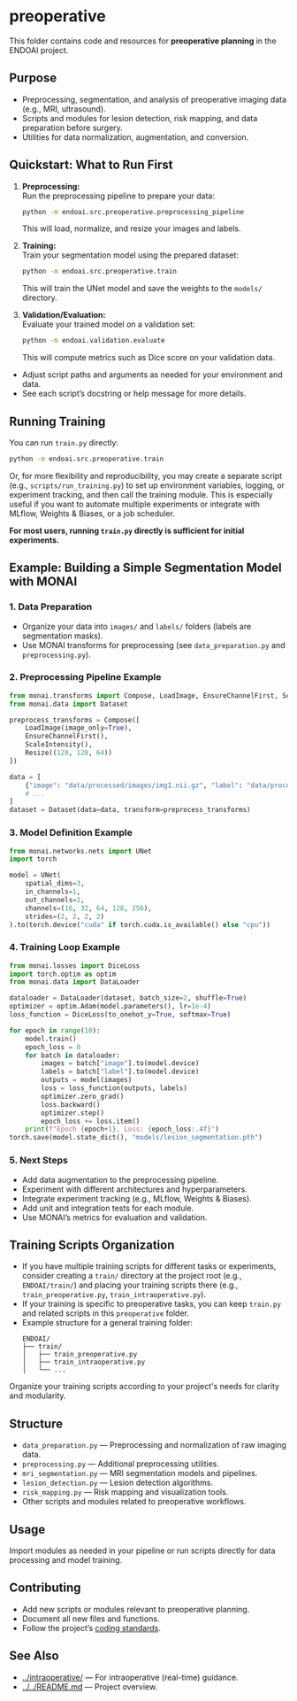 # preoperative

This folder contains code and resources for **preoperative planning** in the ENDOAI project.

## Purpose

- Preprocessing, segmentation, and analysis of preoperative imaging data (e.g., MRI, ultrasound).
- Scripts and modules for lesion detection, risk mapping, and data preparation before surgery.
- Utilities for data normalization, augmentation, and conversion.

## Quickstart: What to Run First

1. **Preprocessing:**  
   Run the preprocessing pipeline to prepare your data:
   ```bash
   python -m endoai.src.preoperative.preprocessing_pipeline
   ```
   This will load, normalize, and resize your images and labels.

2. **Training:**  
   Train your segmentation model using the prepared dataset:
   ```bash
   python -m endoai.src.preoperative.train
   ```
   This will train the UNet model and save the weights to the `models/` directory.

3. **Validation/Evaluation:**  
   Evaluate your trained model on a validation set:
   ```bash
   python -m endoai.validation.evaluate
   ```
   This will compute metrics such as Dice score on your validation data.

- Adjust script paths and arguments as needed for your environment and data.
- See each script’s docstring or help message for more details.

## Running Training

You can run `train.py` directly:

```bash
python -m endoai.src.preoperative.train
```

Or, for more flexibility and reproducibility, you may create a separate script (e.g., `scripts/run_training.py`) to set up environment variables, logging, or experiment tracking, and then call the training module. This is especially useful if you want to automate multiple experiments or integrate with MLflow, Weights & Biases, or a job scheduler.

**For most users, running `train.py` directly is sufficient for initial experiments.**

## Example: Building a Simple Segmentation Model with MONAI

### 1. Data Preparation

- Organize your data into `images/` and `labels/` folders (labels are segmentation masks).
- Use MONAI transforms for preprocessing (see `data_preparation.py` and `preprocessing.py`).

### 2. Preprocessing Pipeline Example

```python
from monai.transforms import Compose, LoadImage, EnsureChannelFirst, ScaleIntensity, Resize
from monai.data import Dataset

preprocess_transforms = Compose([
    LoadImage(image_only=True),
    EnsureChannelFirst(),
    ScaleIntensity(),
    Resize((128, 128, 64))
])

data = [
    {"image": "data/processed/images/img1.nii.gz", "label": "data/processed/labels/img1_mask.nii.gz"},
    # ...
]
dataset = Dataset(data=data, transform=preprocess_transforms)
```

### 3. Model Definition Example

```python
from monai.networks.nets import UNet
import torch

model = UNet(
    spatial_dims=3,
    in_channels=1,
    out_channels=2,
    channels=(16, 32, 64, 128, 256),
    strides=(2, 2, 2, 2)
).to(torch.device("cuda" if torch.cuda.is_available() else "cpu"))
```

### 4. Training Loop Example

```python
from monai.losses import DiceLoss
import torch.optim as optim
from monai.data import DataLoader

dataloader = DataLoader(dataset, batch_size=2, shuffle=True)
optimizer = optim.Adam(model.parameters(), lr=1e-4)
loss_function = DiceLoss(to_onehot_y=True, softmax=True)

for epoch in range(10):
    model.train()
    epoch_loss = 0
    for batch in dataloader:
        images = batch["image"].to(model.device)
        labels = batch["label"].to(model.device)
        outputs = model(images)
        loss = loss_function(outputs, labels)
        optimizer.zero_grad()
        loss.backward()
        optimizer.step()
        epoch_loss += loss.item()
    print(f"Epoch {epoch+1}, Loss: {epoch_loss:.4f}")
torch.save(model.state_dict(), "models/lesion_segmentation.pth")
```

### 5. Next Steps

- Add data augmentation to the preprocessing pipeline.
- Experiment with different architectures and hyperparameters.
- Integrate experiment tracking (e.g., MLflow, Weights & Biases).
- Add unit and integration tests for each module.
- Use MONAI’s metrics for evaluation and validation.

## Training Scripts Organization

- If you have multiple training scripts for different tasks or experiments, consider creating a `train/` directory at the project root (e.g., `ENDOAI/train/`) and placing your training scripts there (e.g., `train_preoperative.py`, `train_intraoperative.py`).
- If your training is specific to preoperative tasks, you can keep `train.py` and related scripts in this `preoperative` folder.
- Example structure for a general training folder:
  ```
  ENDOAI/
  ├── train/
  │   ├── train_preoperative.py
  │   ├── train_intraoperative.py
  │   └── ...
  ```

Organize your training scripts according to your project's needs for clarity and modularity.

## Structure

- `data_preparation.py` — Preprocessing and normalization of raw imaging data.
- `preprocessing.py` — Additional preprocessing utilities.
- `mri_segmentation.py` — MRI segmentation models and pipelines.
- `lesion_detection.py` — Lesion detection algorithms.
- `risk_mapping.py` — Risk mapping and visualization tools.
- Other scripts and modules related to preoperative workflows.

## Usage

Import modules as needed in your pipeline or run scripts directly for data processing and model training.

## Contributing

- Add new scripts or modules relevant to preoperative planning.
- Document all new files and functions.
- Follow the project’s [coding standards](../../../COPILOT.md).

## See Also

- [../intraoperative/](../intraoperative/) — For intraoperative (real-time) guidance.
- [../../README.md](../../README.md) — Project overview.
